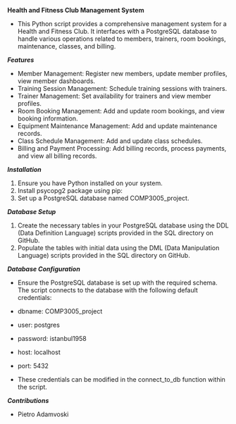 ******Health and Fitness Club Management System******
- This Python script provides a comprehensive management system for a Health and Fitness Club. It interfaces with a PostgreSQL database to handle various operations related to members, trainers, room bookings, maintenance, classes, and billing.

***Features***
- Member Management: Register new members, update member profiles, view member dashboards.
- Training Session Management: Schedule training sessions with trainers.
- Trainer Management: Set availability for trainers and view member profiles.
- Room Booking Management: Add and update room bookings, and view booking information.
- Equipment Maintenance Management: Add and update maintenance records.
- Class Schedule Management: Add and update class schedules.
- Billing and Payment Processing: Add billing records, process payments, and view all billing records.

***Installation***
1. Ensure you have Python installed on your system.
2. Install psycopg2 package using pip:
3. Set up a PostgreSQL database named COMP3005_project.

***Database Setup***
1. Create the necessary tables in your PostgreSQL database using the DDL (Data Definition Language) scripts provided in the SQL directory on GitHub. 
2. Populate the tables with initial data using the DML (Data Manipulation Language) scripts provided in the SQL directory on GitHub.

***Database Configuration***
- Ensure the PostgreSQL database is set up with the required schema. The script connects to the database with the following default credentials:

- dbname: COMP3005_project
- user: postgres
- password: istanbul1958
- host: localhost
- port: 5432
- These credentials can be modified in the connect_to_db function within the script.

***Contributions***
- Pietro Adamvoski

